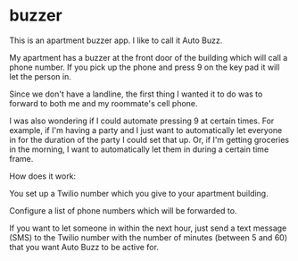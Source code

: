 # buzzer

This is an apartment buzzer app. I like to call it Auto Buzz.

My apartment has a buzzer at the front door of the building which will call a phone number. If you pick up the phone and press 9 on the key pad it will let the person in.

Since we don't have a landline, the first thing I wanted it to do was to forward to both me and my roommate's cell phone.

I was also wondering if I could automate pressing 9 at certain times. For example, if I'm having a party and I just want to automatically let everyone in for the duration of the party I could set that up. Or, if I'm getting groceries in the morning, I want to automatically let them in during a certain time frame.


How does it work:

You set up a Twilio number which you give to your apartment building.

Configure a list of phone numbers which will be forwarded to.

If you want to let someone in within the next hour, just send a text message (SMS) to the Twilio number with the number of minutes (between 5 and 60) that you want Auto Buzz to be active for.








